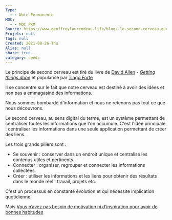 ```yaml
---
Type:
  - - Note Permanente
MOC:
  - - MOC PKM
Source: https://www.geoffreylaurendeau.life/blog/-le-second-cerveau-quest-ce-que-cest-
Projets: null
Tags: null
Created: 2021-08-26-Thu
Alias: null
share: true
category: seeds
---
```



Le principe de second cerveau est tiré du livre de [David Allen](David%20Allen.md) - _[Getting things done](Getting%20things%20done.md)_ et popularisé par [Tiago Forte](../author/Tiago%20Forte.md)

Il se concentre sur le fait que notre cerveau est destiné à avoir des idées et non pas a emmagasiné des informations.

Nous sommes bombardé d'information et nous ne retenons pas tout ce que nous découvrons.

Le second cerveau, au sens digital du terme, est un système permettant de centraliser toutes les informations que l'on accumule. C'est l'idée principale : centraliser les informations dans une seule application permettant de créer des liens.

Les trois grands piliers sont :
 - Se souvenir : conserver dans un endroit unique et centralisé les contenus utiles et pertinents.
 - Connecter : organiser, regrouper et connecter les informations collectées.
 - Créer : utiliser les informations et les liens pour obtenir des résultats dans le monde réel : travail, projets etc.

C'est un processus en constante évolution et qui nécessite implication quotidienne. 

Mais [Vous n’avez pas besoin de motivation ni d’inspiration pour avoir de bonnes habitudes](Vous%20n%E2%80%99avez%20pas%20besoin%20de%20motivation%20ni%20d%E2%80%99inspiration%20pour%20avoir%20de%20bonnes%20habitudes)



